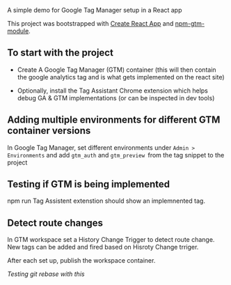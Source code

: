A simple demo for Google Tag Manager setup in a React app

This project was bootstrapped with [Create React App](https://github.com/facebook/create-react-app) and [npm-gtm-module]().

## To start with the project

- Create A Google Tag Manager (GTM) container (this will then contain the google analytics tag and is what gets implemented on the react site)

- Optionally, install the Tag Assistant Chrome extension which helps debug GA & GTM implementations (or can be inspected in dev tools)

## Adding multiple environments for different GTM container versions

In Google Tag Manager, set different environments under `Admin > Environments` and add `gtm_auth` and `gtm_preview `from the tag snippet to the project

## Testing if GTM is being implemented

npm run
Tag Assistent extenstion should show an implemnented tag.

## Detect route changes

In GTM workspace set a History Change Trigger to detect route change. New tags can be added and fired based on Hisroty Change trriger.

After each set up, publish the workspace container.

_Testing git rebase with this_

